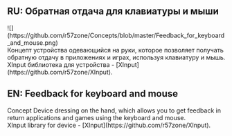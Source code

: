 <h2>RU: Обратная отдача для клавиатуры и мыши</h2>
![](https://github.com/r57zone/Concepts/blob/master/Feedback_for_keyboard_and_mouse.png)<br>
Концепт устройства одевающийся на руки, которое позволяет получать обратную отдачу в приложениях и играх, используя клавиатуру и мышь.<br>
XInput библиотека для устройства - [XInput](https://github.com/r57zone/XInput).
<h2>EN: Feedback for keyboard and mouse</h2>
Concept Device dressing on the hand, which allows you to get feedback in return applications and games using the keyboard and mouse.<br>
XInput library for device - [XInput](https://github.com/r57zone/XInput).